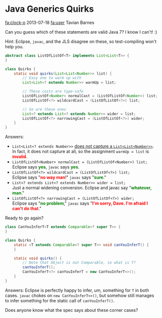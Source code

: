 # Java Generics Quirks

<div class="infobar">

<fa:clock-o> 2013-07-18
<fa:user> Tavian Barnes

</div>


Can you guess which of these statements are valid Java 7?
I know I can't! :)

Hint: Eclipse, `javac`, and the JLS disagree on these, so test-compiling won't help you.

```java
abstract class ListOfListOf<T> implements List<List<T>> {
}

class Quirks {
    static void quirks(List<List<Number>> list) {
        // Easy one to warm up with
        List<List<? extends Number>> warmUp = list;

        // These casts are type-safe
        ListOfListOf<Number> normalCast = (ListOfListOf<Number>) list;
        ListOfListOf<?> wildcardCast = (ListOfListOf<?>) list;

        // So are these ones
        List<? extends List<? extends Number>> wider = list;
        ListOfListOf<?> narrowingCast = (ListOfListOf<?>) wider;
    }
}
```

Answers:

- `List<List<? extends Number>>` [does not capture a `List<List<Number>>`](http://stackoverflow.com/questions/3546745/multiple-wildcards-on-a-generic-methods-makes-java-compiler-and-me-very-confu/3547372#3547372).
  In fact, it does not capture at all, so the assignment `warmUp = list` is <span style="font-weight: bold; color: red;">invalid</span>.
- `ListOfListOf<Number> normalCast = (ListOfListOf<Number>) list;` \
  Eclipse says <span style="font-weight: bold; color: green;">yes</span>, `javac` says <span style="font-weight: bold; color: green;">yes</span>.
- `ListOfListOf<?> wildcardCast = (ListOfListOf<?>) list;` \
  Eclipse says "<span style="font-weight: bold; color: red;">no way man</span>!"
  `javac` says "<span style="font-weight: bold; color: green;">sure</span>."
- `List<? extends List<? extends Number>> wider = list;` \
  Just a normal widening conversion. Eclipse and javac say "<span style="font-weight: bold; color: green;">whatever, man</span>."
- `ListOfListOf<?> narrowingCast = (ListOfListOf<?>) wider;` \
  Eclipse says "<span style="font-weight: bold; color: green;">no problem</span>," `javac` says "<span style="font-weight: bold; color: red;">I'm sorry, Dave. I'm afraid I can't do that</span>."

Ready to go again?

```java
class CanYouInferT<T extends Comparable<? super T>> {
}

class Quirks {
    static <T extends Comparable<? super T>> void canYouInferT() {
    }

    static void quirks() {
        // Note that Object is not Comparable, so what is T?
        canYouInferT();
        CanYouInferT<?> canYouInferT = new CanYouInferT<>();
    }
}
```

Answers: Eclipse is perfectly happy to infer, um, something for `T` in both cases.
`javac` chokes on `new CanYouInferT<>()`, but somehow still manages to infer something for the static call of `canYouInferT()`.

Does anyone know what the spec says about these corner cases?

